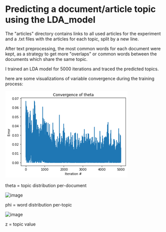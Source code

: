 # Predicting a document/article topic using the LDA_model

The "articles" directory contains links to all used articles for the experiment and a .txt files with the articles for each topic, split by a new line.

After text preprocessing, the most common words for each document were kept, as a strategy to get more "overlaps" or common words between the documents which share the same topic. 

I trained an LDA model for 5000 iterations and traced the predicted topics.

here are some visualizations of variable convergence during the training process:

![image](/images/theta.png)

theta = topic distribution per-document

![image](https://user-images.githubusercontent.com/48885998/173806569-34b31fa0-e8d5-43d7-8b72-9ca3faa61f2c.png)

phi = word distribution per-topic

![image](https://user-images.githubusercontent.com/48885998/173806666-5f095d3e-48c7-4cc1-8644-d5be5d29c655.png)

z = topic value
